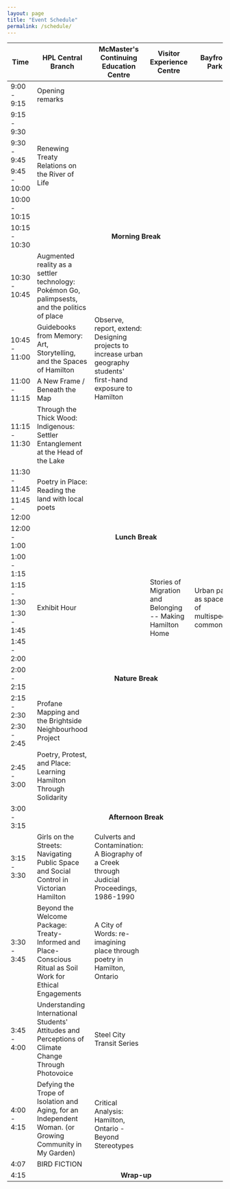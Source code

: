 ```yaml
---
layout: page
title: "Event Schedule"
permalink: /schedule/
---
```


<div class="post-title"><div>
<div class="schedule">

  <table>
    <thead>
      <tr>
        <th>Time</th>
        <th>HPL Central Branch</th>
        <th>McMaster's Continuing Education Centre</th>
        <th>Visitor Experience Centre</th>
        <th>Bayfront Park</th>
      </tr>
    </thead>
    <tbody>
      <!-- Opening Remarks -->
      <tr>
        <td>9:00 - 9:15</td>
        <td>Opening remarks</td>
        <td rowspan="5" colspan="3" class="unused"></td>
      </tr>
      <!-- Renewing Treaty Relations -->
      <tr>
        <td>9:15 - 9:30</td>
        <td rowspan="4">Renewing Treaty Relations on the River of Life</td>
      </tr>
      <tr>
      <td>9:30 - 9:45</td>
      </tr>
      <tr>
      <td>9:45 - 10:00</td>
      </tr>
      <tr>
      <td>10:00 - 10:15</td>
      </tr>
      <!-- Morning Break (colspan across all venues) -->
      <tr>
        <td>10:15 - 10:30</td>
        <td colspan="4" style="text-align:center; font-weight:bold;">Morning Break</td>
      </tr>
      <!-- 10:30 parallel sessions -->
      <tr>
        <td>10:30 - 10:45</td>
        <td>Augmented reality as a settler technology: Pokémon Go, palimpsests, and the politics of place </td>
        <td rowspan="4">Observe, report, extend: Designing projects to increase urban geography students' first-hand exposure to Hamilton </td>
        <td rowspan="6" colspan="2" class="unused"></td>
      </tr>
      <tr>
        <td>10:45 - 11:00</td>
        <td>Guidebooks from Memory: Art, Storytelling, and the Spaces of Hamilton</td>
      </tr>
      <tr>
        <td>11:00 - 11:15</td>
        <td>A New Frame / Beneath the Map</td>
      </tr>
      <tr>
        <td>11:15 - 11:30</td>
        <td>Through the Thick Wood: Indigenous: Settler Entanglement at the Head of the Lake</td>
      </tr>
      <tr>
        <td>11:30 - 11:45</td>
        <td rowspan="2">Poetry in Place: Reading the land with local poets</td>
        <td rowspan="2" class="unused" style=""></td>
      </tr>
      <tr>
        <td>11:45 - 12:00</td>
      </tr>
      <!-- Lunch Break -->
      <tr>
        <td>12:00 - 1:00</td>
        <td colspan="4" rowspan="1" style="text-align:center; font-weight:bold;">Lunch Break</td>
      </tr>
      <!-- 1:00 sessions -->
      <tr>
        <td>1:00 - 1:15</td>
        <td rowspan="4">Exhibit Hour</td>
        <td rowspan="4" class="unused"></td>
        <td rowspan="4">Stories of Migration and Belonging -- Making Hamilton Home</td>
        <td rowspan="4">Urban parks as spaces of multispecies commoning</td>
      </tr>
      <tr><td>1:15 - 1:30</td>
      </tr>
      <tr><td>1:30 - 1:45</td>
      </tr>
      <tr><td>1:45 - 2:00</td>
      </tr>
      <!-- Nature Break -->
      <tr>
        <td>2:00 - 2:15</td>
        <td colspan="4" style="text-align:center; font-weight:bold;">Nature Break</td>
      </tr>
      <tr>
        <td>2:15 - 2:30</td>
        <td rowspan="2">Profane Mapping and the Brightside Neighbourhood Project</td>
      <td rowspan="3" colspan="3" class="unused"></td>
      </tr>
      <tr><td>2:30 - 2:45</td>
      </tr>
      <tr>
        <td>2:45 - 3:00</td>
        <td rowspan="1">Poetry, Protest, and Place: Learning Hamilton Through Solidarity</td>
      </tr>
      <!-- Afternoon Break -->
      <tr>
        <td>3:00 - 3:15</td>
        <td colspan="4" style="text-align:center; font-weight:bold;">Afternoon Break</td>
      </tr>
      <tr>
        <td>3:15 - 3:30</td>
        <td>Girls on the Streets: Navigating Public Space and Social Control in Victorian Hamilton</td>
        <td>Culverts and Contamination: A Biography of a Creek through Judicial Proceedings, 1986-1990</td>
        <td rowspan="5" colspan="2" class="unused"></td>
      </tr>
      <tr>
        <td>3:30 - 3:45</td>
        <td>Beyond the Welcome Package: Treaty-Informed and Place-Conscious Ritual as Soil Work for Ethical Engagements</td>
        <td>A City of Words: re-imagining place through poetry in Hamilton, Ontario</td>
      </tr>
      <tr>
        <td>3:45 - 4:00</td>
        <td>Understanding International Students' Attitudes and Perceptions of Climate Change Through Photovoice</td>
        <td>Steel City Transit Series</td>
      </tr>
      <tr>
        <td>4:00 - 4:15</td>
        <td>Defying the Trope of Isolation and Aging, for an Independent Woman.
(or Growing Community in My Garden)</td>
        <td rowspan="2">Critical Analysis: Hamilton, Ontario - Beyond Stereotypes</td>
      </tr>
      <tr>
        <td>4:07</td>
        <td>BIRD FICTION</td>
      </tr>
      <!-- Wrap-up -->
      <tr>
        <td>4:15</td>
        <td colspan="4" style="text-align:center; font-weight:bold;">Wrap-up</td>
      </tr>
    </tbody>

  </table>
</div>

